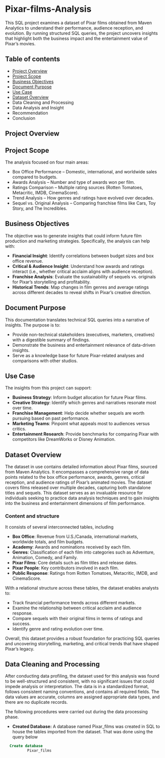 # Pixar-films-Analysis
This SQL project examines a dataset of Pixar films obtained from Maven Analytics to understand their performance, audience reception, and evolution. By running structured SQL queries, the project uncovers insights that highlight both the business impact and the entertainment value of Pixar’s movies.

## Table of contents

- [Project Overview](https://github.com/DamilolaArogundade/Pixar-films-Analysis?tab=readme-ov-file#project-overview)
- [Project Scope](https://github.com/DamilolaArogundade/Pixar-films-Analysis#project-scope)
- [Business Objectives](https://github.com/DamilolaArogundade/Pixar-films-Analysis#business-objectives)
- [Document Purpose](https://github.com/DamilolaArogundade/Pixar-films-Analysis#business-objectives)
- [Use Case](https://github.com/DamilolaArogundade/Pixar-films-Analysis#use-case)
- [Dataset Overview](https://github.com/DamilolaArogundade/Pixar-films-Analysis#dataset-overview)
- Data Cleaning and Processing
- Data Analysis and Insight
- Recommendation
- Conclusion

## Project Overview
## Project Scope

The analysis focused on four main areas:

- Box Office Performance – Domestic, international, and worldwide sales compared to budgets.
- Awards Analysis – Number and type of awards won per film.
- Ratings Comparison – Multiple rating sources (Rotten Tomatoes, Metacritic, IMDB, CinemaScore).
- Trend Analysis – How genres and ratings have evolved over decades.
- Sequel vs. Original Analysis – Comparing franchise films like Cars, Toy Story, and The Incredibles.

## Business Objectives
  
The objective was to generate insights that could inform future film production and marketing strategies. Specifically, the analysis can help with:

- **Financial Insight**: Identify correlations between budget sizes and box office revenue.
- **Critical & Audience Insight**: Understand how awards and ratings interact (i.e., whether critical acclaim aligns with audience reception).
- **Franchise Analysis**: Evaluate the sustainability of sequels vs. originals for Pixar’s storytelling and profitability.
- **Historical Trends**: Map changes in film genres and average ratings across different decades to reveal shifts in Pixar’s creative direction.

## Document Purpose

This documentation translates technical SQL queries into a narrative of insights. The purpose is to:

- Provide non-technical stakeholders (executives, marketers, creatives) with a digestible summary of findings.
- Demonstrate the business and entertainment relevance of data-driven insights.
- Serve as a knowledge base for future Pixar-related analyses and comparisons with other studios.

## Use Case

The insights from this project can support:
- **Business Strategy**: Inform budget allocation for future Pixar films.
- **Creative Strategy**: Identify which genres and narratives resonate most over time.
- **Franchise Management**: Help decide whether sequels are worth pursuing based on past performance.
- **Marketing Teams**: Pinpoint what appeals most to audiences versus critics.
- **Entertainment Research**: Provide benchmarks for comparing Pixar with competitors like DreamWorks or Disney Animation.

## Dataset Overview

The dataset in use contains detailed information about Pixar films, sourced from Maven Analytics. It encompasses a comprehensive range of data points related to the box office performance, awards, genres, critical reception, and audience ratings of Pixar’s animated movies. The dataset covers films released over multiple decades, capturing both standalone titles and sequels.
This dataset serves as an invaluable resource for individuals seeking to practice data analysis techniques and to gain insights into the business and entertainment dimensions of film performance.

### Content and structure

 It consists of several interconnected tables, including
- **Box Office**: Revenue from U.S./Canada, international markets, worldwide totals, and film budgets.
- **Academy**: Awards and nominations received by each film.
- **Genres**: Classification of each film into categories such as Adventure, Animation, Comedy, and Family.
- **Pixar Films**: Core details such as film titles and release dates.
- **Pixar People**: Key contributors involved in each film.
- **Public Response**: Ratings from Rotten Tomatoes, Metacritic, IMDB, and CinemaScore.

With a relational structure across these tables, the dataset enables analysts to:

- Track financial performance trends across different markets.
- Examine the relationship between critical acclaim and audience response.
- Compare sequels with their original films in terms of ratings and success.
- Identify genre and rating evolution over time.

Overall, this dataset provides a robust foundation for practicing SQL queries and uncovering storytelling, marketing, and critical trends that have shaped Pixar’s legacy.

## Data Cleaning and Processing

After conducting data profiling, the dataset used for this analysis was found to be well-structured and consistent, with no significant issues that could impede analysis or interpretation. The data is in a standardized format, follows consistent naming conventions, and contains all required fields. The data values are accurate, columns are assigned appropriate data types, and there are no duplicate records.

The following procedures were carried out during the data processing phase.

- **Created Database:** A database named Pixar_films was created in SQL to house the tables imported from the dataset. That was done using the query below

``` SQL
  Create database
          Pixar_films
```

